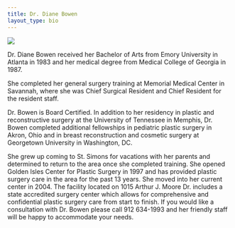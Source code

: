```yaml
---
title: Dr. Diane Bowen
layout_type: bio
---
```

![](/images/drbowen.jpg)

Dr. Diane Bowen received her Bachelor of Arts from Emory University in Atlanta in 1983 and her medical degree from Medical College of Georgia in 1987.

She completed her general surgery training at Memorial Medical Center in Savannah, where she was Chief Surgical Resident and Chief Resident for the resident staff.

Dr. Bowen is Board Certified. In addition to her residency in plastic and reconstructive surgery at the University of Tennessee in Memphis, Dr. Bowen completed additional fellowships in pediatric plastic surgery in Akron, Ohio and in breast reconstruction and cosmetic surgery at Georgetown University in Washington, DC.

She grew up coming to St. Simons for vacations with her parents and determined to return to the area once she completed training. She opened Golden Isles Center for Plastic Surgery in 1997 and has provided plastic surgery care in the area for the past 13 years. She moved into her current center in 2004. The facility located on 1015 Arthur J. Moore Dr. includes a state accredited surgery center which allows for comprehensive and confidential plastic surgery care from start to finish. If you would like a consultation with Dr. Bowen please call 912 634-1993 and her friendly staff will be happy to accommodate your needs.
